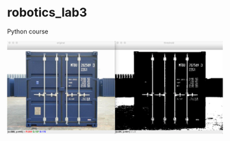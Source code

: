 # robotics_lab3

Python course

![alt text](https://github.com/earthsaharat/robotics_lab3/blob/master/week4-%20Screen%20Shot.png "Arduino")
